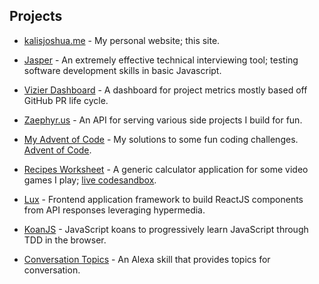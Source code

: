 ## Projects

  - [kalisjoshua.me](https://github.com/kalisjoshua/kalisjoshua.me) -
    My personal website; this site.

  - [Jasper](https://github.com/kalisjoshua/Jasper) -
    An extremely effective technical interviewing tool; testing software development skills in basic Javascript.

  - [Vizier Dashboard](https://github.com/kalisjoshua/vizier-dashboard) -
    A dashboard for project metrics mostly based off GitHub PR life cycle.

  - [Zaephyr.us](https://github.com/kalisjoshua/zaephyrus) -
    An API for serving various side projects I build for fun.

  - [My Advent of Code](https://github.com/kalisjoshua/adventofcode/) -
    My solutions to some fun coding challenges. [Advent of Code](https://adventofcode.com/).

  - [Recipes Worksheet](https://github.com/kalisjoshua/factorio-recipes-worksheet) -
    A generic calculator application for some video games I play; [live codesandbox](https://pjn9l2667.csb.app/).

  - [Lux](https://github.com/kalisjoshua/lux-core) -
    Frontend application framework to build ReactJS components from API responses leveraging hypermedia.

  - [KoanJS](https://github.com/kalisjoshua/koans-js) -
    JavaScript koans to progressively learn JavaScript through TDD in the browser.

  - [Conversation Topics](https://github.com/kalisjoshua/AlexaSkill-ConversationTopics) -
    An Alexa skill that provides topics for conversation.

<!--

  - [BrowserSlides](https://github.com/kalisjoshua/BrowserSlides) -
    Markdown-based slides library to generate presentation slide that display in a browser.

  - [Adumbrate UI](https://github.com/kalisjoshua/adumbrate-ui) -
    Brainstorming-like flexibility when identifying hierarchies of work milestones.

  - [Hyaloid](https://github.com/kalisjoshua/hyaloid) -
    A very simple, zero-dependency, text editor html component.

  - [Jawa](https://github.com/kalisjoshua/jawa) -
    Working with some legacy code I decided to wrap an API around a library file to provide advanced functionality to it.

-->
